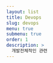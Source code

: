 ```yaml
---
layout: list
title: Devops
slug: devops
menu: true
submenu: true
order: 1
description: >
  개발전체적인 관련
---
```

